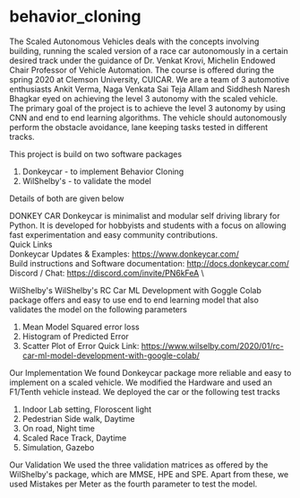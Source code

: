 # behavior_cloning
The Scaled Autonomous Vehicles deals with the concepts involving building, running the scaled version of a race car autonomously in a certain desired track under the guidance of Dr. Venkat Krovi, Michelin Endowed Chair Professor of Vehicle Automation. The course is offered during the spring 2020 at Clemson University, CUICAR. We are a team of 3 automotive enthusiasts Ankit Verma, Naga Venkata Sai Teja Allam and Siddhesh Naresh Bhagkar eyed on achieving the level 3 autonomy with the scaled vehicle. The primary goal of the project is to achieve the level 3 autonomy by using CNN and end to end learning algorithms. The vehicle should autonomously perform the obstacle avoidance, lane keeping tasks tested in different tracks.

This project is build on two software packages
1) Donkeycar - to implement Behavior Cloning
2) WilShelby's - to validate the model

Details of both are given below


DONKEY CAR
Donkeycar is minimalist and modular self driving library for Python. It is developed for hobbyists and students with a focus on allowing fast experimentation and easy community contributions.\
Quick Links\
Donkeycar Updates & Examples: https://www.donkeycar.com/ \
Build instructions and Software documentation: http://docs.donkeycar.com/ \
Discord / Chat: https://discord.com/invite/PN6kFeA \


WilShelby's
WilShelby's RC Car ML Development with Goggle Colab package offers and easy to use end to end learning model that also validates the model on the following parameters
1) Mean Model Squared error loss
2) Histogram of Predicted Error
3) Scatter Plot of Error
Quick Link: https://www.wilselby.com/2020/01/rc-car-ml-model-development-with-google-colab/

Our Implementation
We found Donkeycar package more reliable and easy to implement on a scaled vehicle. We modified the Hardware and used an F1/Tenth vehicle instead.
We deployed the car or the following test tracks
1) Indoor Lab setting, Floroscent light
2) Pedestrian Side walk, Daytime
3) On road, Night time
4) Scaled Race Track, Daytime
5) Simulation, Gazebo

Our Validation
We used the three validation matrices as offered by the WilShelby's package, which are MMSE, HPE and SPE. Apart from these, we used Mistakes per Meter as the fourth parameter to test the model.

